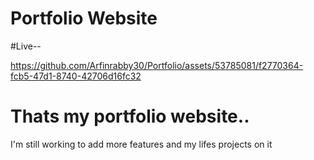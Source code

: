 # Portfolio Website
#Live--

https://github.com/Arfinrabby30/Portfolio/assets/53785081/f2770364-fcb5-47d1-8740-42706d16fc32

# Thats my portfolio website..
I'm still working to add more features and my lifes projects on it 

